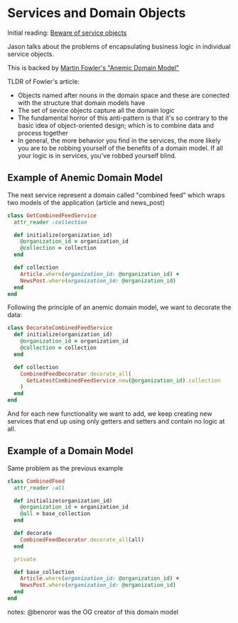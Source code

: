 # Services and Domain Objects

Initial reading: [Beware of service objects](https://www.codewithjason.com/rails-service-objects/)

Jason talks about the problems of encapsulating business logic in individual service objects.

This is backed by [Martin Fowler's "Anemic Domain Model"](https://martinfowler.com/bliki/AnemicDomainModel.html)

TLDR of Fowler's article:
- Objects named after nouns in the domain space and these are conected with the structure
  that domain models have
- The set of sevice objects capture all the domain logic
- The fundamental horror of this anti-pattern is that it's so contrary to the basic idea
  of object-oriented design; which is to combine data and process together
- In general, the more behavior you find in the services, the more likely you are to be
  robbing yourself of the benefits of a domain model. If all your logic is in services, you've robbed yourself blind.

## Example of Anemic Domain Model

The next service represent a domain called "combined feed" which wraps two models of the
application (article and news_post)

```ruby
class GetCombinedFeedService
  attr_reader :collection

  def initialize(organization_id)
    @organization_id = organization_id
    @collection = collection
  end

  def collection
    Article.where(organization_id: @organization_id) +
    NewsPost.where(organization_id: @organization_id)
  end
end
```

Following the principle of an anemic domain model, we want to decorate the data:

```ruby
class DecorateCombinedFeedService
  def initialize(organization_id)
    @organization_id = organization_id
    @collection = collection
  end

  def collection
    CombinedFeedDecorator.decorate_all(
      GetLatestCombinedFeedService.new(@organization_id).collection
    )
  end
end
```

And for each new functionality we want to add, we keep creating new services that end up
using only getters and setters and contain no logic at all.

## Example of a Domain Model

Same problem as the previous example

```ruby
class CombinedFeed
  attr_reader :all

  def initialize(organization_id)
    @organization_id = organization_id
    @all = base_collection
  end

  def decorate
    CombinedFeedDecorator.decorate_all(all)
  end

  private

  def base_collection
    Article.where(organization_id: @organization_id) +
    NewsPost.where(organization_id: @organization_id)
  end
end
```

notes: @benoror was the OG creator of this domain model

